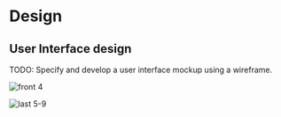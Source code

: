 # Design

## User Interface design
TODO: Specify and develop a user interface mockup using a wireframe.

![front 4 ](https://github.com/user-attachments/assets/ff9b1974-27f9-4b93-88b5-580ade48c86b)



![last 5-9](https://github.com/user-attachments/assets/db8963c7-0249-4da2-a47e-77d37e78c357)





